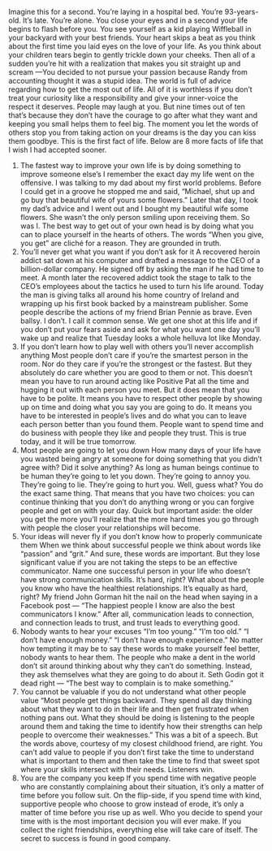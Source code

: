 Imagine this for a second. You’re laying in a hospital bed. You’re 93-years-old. It’s late. You’re alone. You close your eyes and in a second your life begins to flash before you. You see yourself as a kid playing Wiffleball in your backyard with your best friends. Your heart skips a beat as you think about the first time you laid eyes on the love of your life. As you think about your children tears begin to gently trickle down your cheeks. Then all of a sudden you’re hit with a realization that makes you sit straight up and scream —You decided to not pursue your passion because Randy from accounting thought it was a stupid idea.
The world is full of advice regarding how to get the most out of life. All of it is worthless if you don’t treat your curiosity like a responsibility and give your inner-voice the respect it deserves. People may laugh at you. But nine times out of ten that’s because they don’t have the courage to go after what they want and keeping you small helps them to feel big.
The moment you let the words of others stop you from taking action on your dreams is the day you can kiss them goodbye.
This is the first fact of life.
Below are 8 more facts of life that I wish I had accepted sooner.
1. The fastest way to improve your own life is by doing something to improve someone else’s
I remember the exact day my life went on the offensive. I was talking to my dad about my first world problems. Before I could get in a groove he stopped me and said, “Michael, shut up and go buy that beautiful wife of yours some flowers.” Later that day, I took my dad’s advice and I went out and I bought my beautiful wife some flowers. She wasn’t the only person smiling upon receiving them. So was I.
The best way to get out of your own head is by doing what you can to place yourself in the hearts of others. The words “When you give, you get” are cliché for a reason. They are grounded in truth.
2. You’ll never get what you want if you don’t ask for it
A recovered heroin addict sat down at his computer and drafted a message to the CEO of a billion-dollar company. He signed off by asking the man if he had time to meet. A month later the recovered addict took the stage to talk to the CEO’s employees about the tactics he used to turn his life around. Today the man is giving talks all around his home country of Ireland and wrapping up his first book backed by a mainstream publisher.
Some people describe the actions of my friend Brian Pennie as brave. Even ballsy. I don’t. I call it common sense. We get one shot at this life and if you don’t put your fears aside and ask for what you want one day you’ll wake up and realize that Tuesday looks a whole helluva lot like Monday.
3. If you don’t learn how to play well with others you’ll never accomplish anything
Most people don’t care if you’re the smartest person in the room. Nor do they care if you’re the strongest or the fastest. But they absolutely do care whether you are good to them or not.
This doesn’t mean you have to run around acting like Positive Pat all the time and hugging it out with each person you meet. But it does mean that you have to be polite. It means you have to respect other people by showing up on time and doing what you say you are going to do. It means you have to be interested in people’s lives and do what you can to leave each person better than you found them. People want to spend time and do business with people they like and people they trust. This is true today, and it will be true tomorrow.
4. Most people are going to let you down
How many days of your life have you wasted being angry at someone for doing something that you didn’t agree with? Did it solve anything?
As long as human beings continue to be human they’re going to let you down. They’re going to annoy you. They’re going to lie. They’re going to hurt you. Well, guess what? You do the exact same thing. That means that you have two choices: you can continue thinking that you don’t do anything wrong or you can forgive people and get on with your day.
Quick but important aside: the older you get the more you’ll realize that the more hard times you go through with people the closer your relationships will become.
5. Your ideas will never fly if you don’t know how to properly communicate them
When we think about successful people we think about words like “passion” and “grit.” And sure, these words are important. But they lose significant value if you are not taking the steps to be an effective communicator.
Name one successful person in your life who doesn’t have strong communication skills. It’s hard, right? What about the people you know who have the healthiest relationships. It’s equally as hard, right? My friend John Gorman hit the nail on the head when saying in a Facebook post — “The happiest people I know are also the best communicators I know.” After all, communication leads to connection, and connection leads to trust, and trust leads to everything good.
6. Nobody wants to hear your excuses
“I’m too young.” “I’m too old.” “I don’t have enough money.” “I don’t have enough experience.” No matter how tempting it may be to say these words to make yourself feel better, nobody wants to hear them.
The people who make a dent in the world don’t sit around thinking about why they can’t do something. Instead, they ask themselves what they are going to do about it. Seth Godin got it dead right — “The best way to complain is to make something.”
7. You cannot be valuable if you do not understand what other people value
“Most people get things backward. They spend all day thinking about what they want to do in their life and then get frustrated when nothing pans out. What they should be doing is listening to the people around them and taking the time to identify how their strengths can help people to overcome their weaknesses.”
This was a bit of a speech. But the words above, courtesy of my closest childhood friend, are right. You can’t add value to people if you don’t first take the time to understand what is important to them and then take the time to find that sweet spot where your skills intersect with their needs. Listeners win.
8. You are the company you keep
If you spend time with negative people who are constantly complaining about their situation, it’s only a matter of time before you follow suit. On the flip-side, if you spend time with kind, supportive people who choose to grow instead of erode, it’s only a matter of time before you rise up as well.
Who you decide to spend your time with is the most important decision you will ever make. If you collect the right friendships, everything else will take care of itself.
The secret to success is found in good company.
